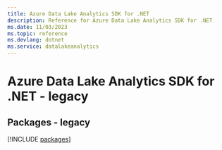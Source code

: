 ```yaml
---
title: Azure Data Lake Analytics SDK for .NET
description: Reference for Azure Data Lake Analytics SDK for .NET
ms.date: 11/03/2023
ms.topic: reference
ms.devlang: dotnet
ms.service: datalakeanalytics
---
```

# Azure Data Lake Analytics SDK for .NET - legacy
## Packages - legacy
[!INCLUDE [packages](data-lake-analytics-index.md)]